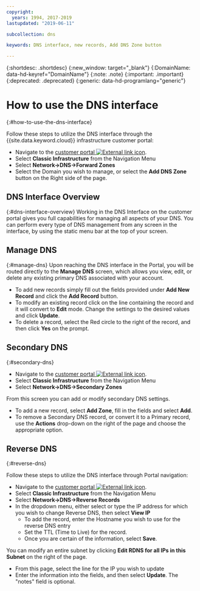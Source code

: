 ```yaml
---
copyright:
  years: 1994, 2017-2019
lastupdated: "2019-06-11"

subcollection: dns

keywords: DNS interface, new records, Add DNS Zone button

---
```



{:shortdesc: .shortdesc}
{:new_window: target="_blank"}
{:DomainName: data-hd-keyref="DomainName"}
{:note: .note}
{:important: .important}
{:deprecated: .deprecated}
{:generic: data-hd-programlang="generic"}

# How to use the DNS interface
{:#how-to-use-the-dns-interface}

Follow these steps to utilize the DNS interface through the {{site.data.keyword.cloud}} infrastructure customer portal:

* Navigate to the [customer portal ![External link icon](../../icons/launch-glyph.svg "External link icon")](https://{DomainName}/).
* Select **Classic Infrastructure** from the Navigation Menu
* Select **Network->DNS->Forward Zones**
* Select the Domain you wish to manage, or select the **Add DNS Zone** button on the Right side of the page.

## DNS Interface Overview
{:#dns-interface-overview}
Working in the DNS Interface on the customer portal gives you full capabilities for managing all aspects of your DNS. You can perform every type of DNS management from any screen in the interface, by using the static menu bar at the top of your screen.

## Manage DNS
{:#manage-dns}
Upon reaching the DNS interface in the Portal, you will be routed directly to the **Manage DNS** screen, which allows you view, edit, or delete any existing primary DNS associated with your account.

* To add new records simply fill out the fields provided under **Add New Record** and click the **Add Record** button.
* To modify an existing record click on the line containing the record and it will convert to **Edit** mode. Change the settings to the desired values and click **Update**.
* To delete a record, select the Red circle to the right of the record, and then click **Yes** on the prompt.

## Secondary DNS
{:#secondary-dns}

* Navigate to the [customer portal ![External link icon](../../icons/launch-glyph.svg "External link icon")](https://{DomainName}/).
* Select **Classic Infrastructure** from the Navigation Menu
* Select **Network->DNS->Secondary Zones**

From this screen you can add or modify secondary DNS settings.

* To add a new record, select **Add Zone**, fill in the fields and select **Add**.
* To remove a Secondary DNS record, or convert it to a Primary record, use the **Actions** drop-down on the right of the page and choose the appropriate option.

## Reverse DNS
{:#reverse-dns}

Follow these steps to utilize the DNS interface through Portal navigation:

* Navigate to the [customer portal ![External link icon](../../icons/launch-glyph.svg "External link icon")](https://{DomainName}/).
* Select **Classic Infrastructure** from the Navigation Menu
* Select **Network->DNS->Reverse Records**
* In the dropdown menu, either select or type the IP address for which you wish to change Reverse DNS, then select **View IP**
  * To add the record, enter the Hostname you wish to use for the reverse DNS entry
  * Set the TTL (Time to Live) for the record.
  * Once you are certain of the information, select **Save**.

You can modify an entire subnet by clicking **Edit RDNS for all IPs in this Subnet** on the right of the page.

* From this page, select the line for the IP you wish to update
* Enter the information into the fields, and then select **Update**. The "notes" field is optional.

<!--## Propagation Check

* Navigate to the [customer portal ![External link icon](../../icons/launch-glyph.svg "External link icon")](https://{DomainName}/).
* Select **Network >Tools**

On the page that loads, you can select from multiple tools; To check the propagation of your domain name through the DNS servers, use the bottom option.

* Enter the appropriate information into the fields, then select **Check DNS**
* After a few moments, the box to the right will update with the current DNS information for the domain.-->
